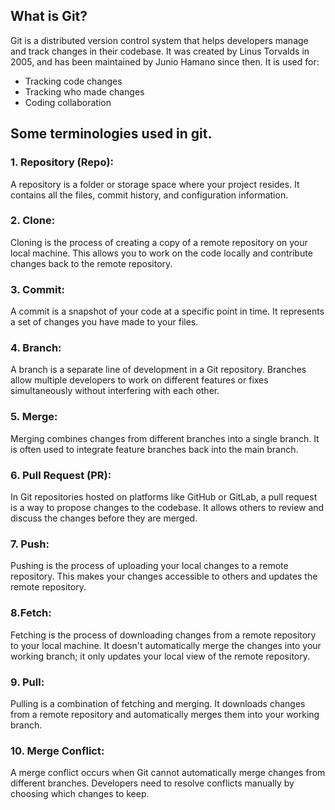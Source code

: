 ## What is Git?
Git is a distributed version control system that helps developers manage and track changes in their codebase. It was created by Linus Torvalds in 2005, and has been maintained by Junio Hamano since then.
It is used for:
* Tracking code changes
* Tracking who made changes
* Coding collaboration

## Some terminologies used in git.

### 1. Repository (Repo):
A repository is a folder or storage space where your project resides. It contains all the files, commit history, and configuration information.

### 2. Clone:
Cloning is the process of creating a copy of a remote repository on your local machine. This allows you to work on the code locally and contribute changes back to the remote repository.

### 3. Commit:
A commit is a snapshot of your code at a specific point in time. It represents a set of changes you have made to your files.

### 4. Branch:
A branch is a separate line of development in a Git repository. Branches allow multiple developers to work on different features or fixes simultaneously without interfering with each other.

### 5. Merge:
Merging combines changes from different branches into a single branch. It is often used to integrate feature branches back into the main branch.

### 6. Pull Request (PR):
In Git repositories hosted on platforms like GitHub or GitLab, a pull request is a way to propose changes to the codebase. It allows others to review and discuss the changes before they are merged.

### 7. Push:
Pushing is the process of uploading your local changes to a remote repository. This makes your changes accessible to others and updates the remote repository.

### 8.Fetch:
Fetching is the process of downloading changes from a remote repository to your local machine. It doesn't automatically merge the changes into your working branch; it only updates your local view of the remote repository.

### 9. Pull:
Pulling is a combination of fetching and merging. It downloads changes from a remote repository and automatically merges them into your working branch.

### 10. Merge Conflict:

A merge conflict occurs when Git cannot automatically merge changes from different branches. Developers need to resolve conflicts manually by choosing which changes to keep.

